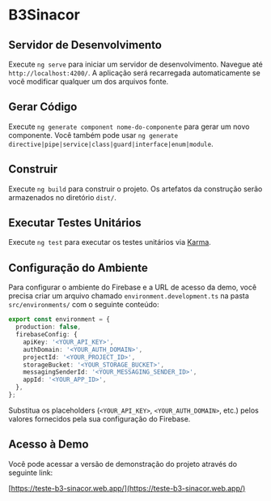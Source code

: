 # B3Sinacor

## Servidor de Desenvolvimento

Execute `ng serve` para iniciar um servidor de desenvolvimento. Navegue até `http://localhost:4200/`. A aplicação será recarregada automaticamente se você modificar qualquer um dos arquivos fonte.

## Gerar Código

Execute `ng generate component nome-do-componente` para gerar um novo componente. Você também pode usar `ng generate directive|pipe|service|class|guard|interface|enum|module`.

## Construir

Execute `ng build` para construir o projeto. Os artefatos da construção serão armazenados no diretório `dist/`.

## Executar Testes Unitários

Execute `ng test` para executar os testes unitários via [Karma](https://karma-runner.github.io).

## Configuração do Ambiente

Para configurar o ambiente do Firebase e a URL de acesso da demo, você precisa criar um arquivo chamado `environment.development.ts` na pasta `src/environments/` com o seguinte conteúdo:

```typescript
export const environment = {
  production: false,
  firebaseConfig: {
    apiKey: '<YOUR_API_KEY>',
    authDomain: '<YOUR_AUTH_DOMAIN>',
    projectId: '<YOUR_PROJECT_ID>',
    storageBucket: '<YOUR_STORAGE_BUCKET>',
    messagingSenderId: '<YOUR_MESSAGING_SENDER_ID>',
    appId: '<YOUR_APP_ID>',
  },
};
```

Substitua os placeholders (`<YOUR_API_KEY>`, `<YOUR_AUTH_DOMAIN>`, etc.) pelos valores fornecidos pela sua configuração do Firebase.

## Acesso à Demo

Você pode acessar a versão de demonstração do projeto através do seguinte link:

[https://teste-b3-sinacor.web.app/](https://teste-b3-sinacor.web.app/)
